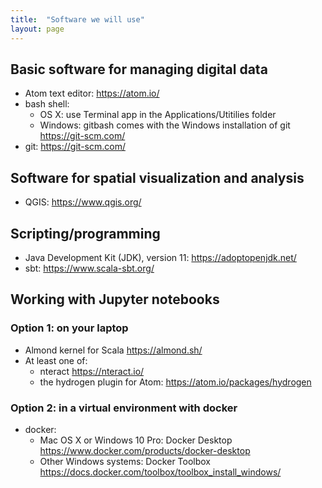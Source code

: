 ```yaml
---
title:  "Software we will use"
layout: page
---
```



## Basic software for managing digital data

- Atom text editor: <https://atom.io/>
- bash shell:
    - OS X: use Terminal app in the Applications/Utitilies folder
    - Windows:  gitbash comes with the Windows installation of git <https://git-scm.com/>
- git: <https://git-scm.com/>

## Software for spatial visualization and analysis

- QGIS: <https://www.qgis.org/>

## Scripting/programming

- Java Development Kit (JDK), version 11: <https://adoptopenjdk.net/>
- sbt:  <https://www.scala-sbt.org/>

## Working with Jupyter notebooks

### Option 1: on your laptop


- Almond kernel for Scala https://almond.sh/
- At least one of:
    - nteract <https://nteract.io/>
    - the hydrogen plugin for Atom: <https://atom.io/packages/hydrogen>


### Option 2:  in a virtual environment with docker

- docker:
    -  Mac OS X or Windows 10 Pro: Docker Desktop <https://www.docker.com/products/docker-desktop>
    -  Other Windows systems: Docker Toolbox <https://docs.docker.com/toolbox/toolbox_install_windows/>
